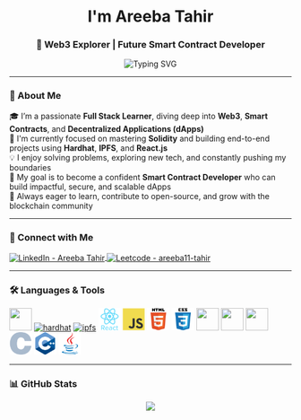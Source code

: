 <h1 align="center">I'm Areeba Tahir</h1>
<h3 align="center">🚀 Web3 Explorer | Future Smart Contract Developer </h3>

<p align="center">
  <img src="https://readme-typing-svg.herokuapp.com?font=Fira+Code&weight=500&size=22&pause=1000&color=02F0D7&center=true&vCenter=true&multiline=true&width=1000&height=60&lines=Building+Decentralized+Dreams+with+Solidity+💡;Frontend+to+Blockchain+:+Bridgin&#8203;g+both+worlds+🌐" alt="Typing SVG" />
</p>

---

### 🔗 About Me

🎓 I’m a passionate **Full Stack Learner**, diving deep into **Web3**, **Smart Contracts**, and **Decentralized Applications (dApps)**  
🧠 I'm currently focused on mastering **Solidity** and building end-to-end projects using **Hardhat**, **IPFS**, and **React.js**  
💡 I enjoy solving problems, exploring new tech, and constantly pushing my boundaries  
🎯 My goal is to become a confident **Smart Contract Developer** who can build impactful, secure, and scalable dApps  
🌱 Always eager to learn, contribute to open-source, and grow with the blockchain community  

---

### 🤝 Connect with Me

<p align="left">
  <a href="https://linkedin.com/in/areeba tahir" target="_blank">
    <img align="center" src="https://raw.githubusercontent.com/rahuldkjain/github-profile-readme-generator/master/src/images/icons/Social/linked-in-alt.svg" alt="LinkedIn - Areeba Tahir" height="30" width="40" />
  </a>
  <a href="https://www.leetcode.com/areeba11-tahir" target="_blank">
    <img align="center" src="https://raw.githubusercontent.com/rahuldkjain/github-profile-readme-generator/master/src/images/icons/Social/leet-code.svg" alt="Leetcode - areeba11-tahir" height="30" width="40" />
  </a>
</p>

---

### 🛠️ Languages & Tools

<p align="left">
  <a href="https://soliditylang.org/" target="_blank"><img src="https://cdn.jsdelivr.net/gh/devicons/devicon/icons/solidity/solidity-original.svg" width="40" height="40"/></a>
  <a href="https://hardhat.org/" target="_blank"><img src="https://img.shields.io/badge/Hardhat-20232A?style=flat&logo=ethereum&logoColor=yellow" alt="hardhat"/></a>
  <a href="https://ipfs.tech/" target="_blank"><img src="https://img.shields.io/badge/IPFS-46BC99?style=flat&logo=ipfs&logoColor=white" alt="ipfs"/></a>
  <a href="https://reactjs.org/" target="_blank"><img src="https://raw.githubusercontent.com/devicons/devicon/master/icons/react/react-original-wordmark.svg" width="40" height="40"/></a>
  <a href="https://developer.mozilla.org/en-US/docs/Web/JavaScript" target="_blank"><img src="https://raw.githubusercontent.com/devicons/devicon/master/icons/javascript/javascript-original.svg" width="40" height="40"/></a>
  <a href="https://www.w3.org/html/" target="_blank"><img src="https://raw.githubusercontent.com/devicons/devicon/master/icons/html5/html5-original-wordmark.svg" width="40" height="40"/></a>
  <a href="https://www.w3schools.com/css/" target="_blank"><img src="https://raw.githubusercontent.com/devicons/devicon/master/icons/css3/css3-original-wordmark.svg" width="40" height="40"/></a>
  <a href="https://git-scm.com/" target="_blank"><img src="https://www.vectorlogo.zone/logos/git-scm/git-scm-icon.svg" width="40" height="40"/></a>
  <a href="https://code.visualstudio.com/" target="_blank"><img src="https://cdn.jsdelivr.net/gh/devicons/devicon/icons/vscode/vscode-original.svg" width="40" height="40"/></a>
  <a href="https://figma.com/" target="_blank"><img src="https://www.vectorlogo.zone/logos/figma/figma-icon.svg" width="40" height="40"/></a>
  <a href="https://www.cprogramming.com/" target="_blank"><img src="https://raw.githubusercontent.com/devicons/devicon/master/icons/c/c-original.svg" width="40" height="40"/></a>
  <a href="https://www.w3schools.com/cpp/" target="_blank"><img src="https://raw.githubusercontent.com/devicons/devicon/master/icons/cplusplus/cplusplus-original.svg" width="40" height="40"/></a>
  <a href="https://www.java.com" target="_blank"><img src="https://raw.githubusercontent.com/devicons/devicon/master/icons/java/java-original.svg" width="40" height="40"/></a>
</p>

---

### 📊 GitHub Stats

<p align="center">
  <img src="https://github-readme-stats.vercel.app/api?username=areebatahir11&show_icons=true&theme=tokyonight" width="45%" />
</p>


